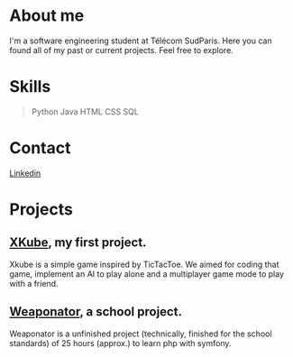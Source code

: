 # About me

I'm a software engineering student at Télécom SudParis. Here you can found all of my past or current projects. Feel free to explore.

# Skills
> Python
> Java
> HTML
> CSS
> SQL
# Contact
[Linkedin](https://www.linkedin.com/in/basile-roux-23066224b/?originalSubdomain=fr)
# Projects 

## [XKube](https://github.com/EneVyctis/FirstYearProject), my first project. 
Xkube is a simple game inspired by TicTacToe. We aimed for coding that game, implement an AI to play alone and a multiplayer game mode to play with a friend.
## [Weaponator](https://github.com/EneVyctis/Weaponator), a school project. 
Weaponator is a unfinished project (technically, finished for the school standards) of 25 hours (approx.) to learn php with symfony. 
